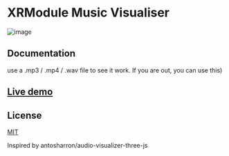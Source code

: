 # XRModule Music Visualiser

![image](https://user-images.githubusercontent.com/5104160/202767015-8d5f5bee-fe06-40fa-9d6b-b3ef245a8e49.png)

## Documentation

use a .mp3 / .mp4 / .wav file to see it work. If you are out, you can use this)


## [Live demo](https://santosharron.github.io/audio-visualizer-three-js/)

## License

[MIT](https://choosealicense.com/licenses/mit/)

Inspired by
antosharron/audio-visualizer-three-js
